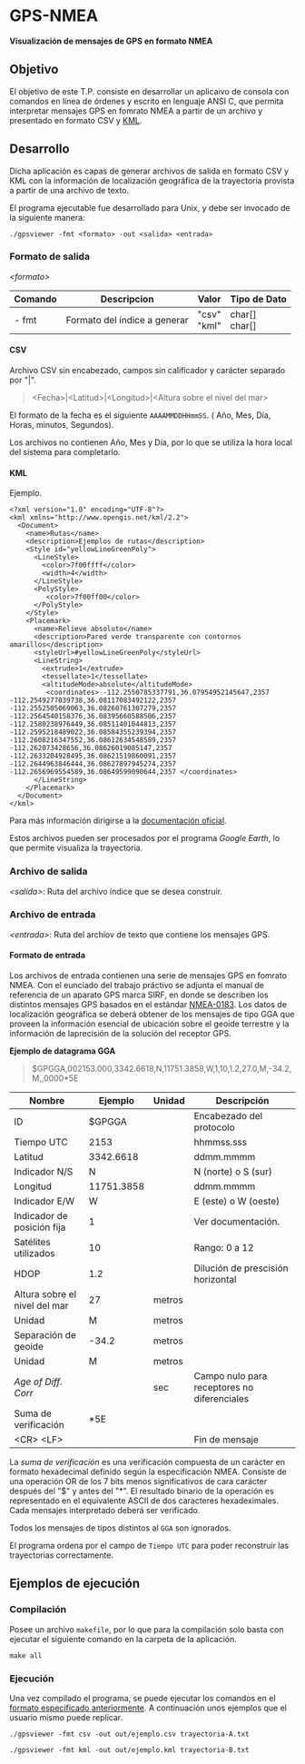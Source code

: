 # GPS-NMEA
**Visualización de mensajes de GPS en formato NMEA**

## Objetivo

El objetivo de este T.P. consiste en desarrollar un aplicaivo de consola con comandos en línea de órdenes y escrito en lenguaje ANSI C, que permita interpretar mensajes GPS en fomrato NMEA a partir de un archivo y presentado en formato CSV y [KML](https://developers.google.com/kml/documentation/kmlreference?hl=es1).

## Desarrollo 
Dicha aplicación es capas de generar archivos de salida en formato CSV y KML con la información de localización geográfica de la trayectoria provista a partir de una archivo de texto.


El programa ejecutable fue desarrollado para Unix, y debe ser invocado de la siguiente manera:

```shell
./gpsviewer -fmt <formato> -out <salida> <entrada>
```

### Formato de salida

*\<formato\>*

|  Comando |           Descripcion        |       Valor       |       Tipo de Dato        |
|----------|------------------------------|-------------------|---------------------------|
| - fmt    | Formato del índice a generar | "csv" <br/> "kml" |   char[] <br/> char[]     |

#### CSV
Archivo CSV sin encabezado, campos sin calificador y carácter separado por "|".
> \<Fecha>|\<Latitud>|\<Longitud>|\<Altura sobre el nivel del mar>

El formato de la fecha es el siguiente `AAAAMMDDHHmmSS`. ( Año, Mes, Día, Horas, minutos, Segundos).

Los archivos no contienen Año, Mes y Día, por lo que se utiliza la hora local del sistema para completarlo.

#### KML
Ejemplo. 

```kml
<?xml version="1.0" encoding="UTF-8"?>
<kml xmlns="http://www.opengis.net/kml/2.2">
  <Document>
    <name>Rutas</name>
    <description>Ejemplos de rutas</description>
    <Style id="yellowLineGreenPoly">
      <LineStyle>
        <color>7f00ffff</color>
        <width>4</width>
      </LineStyle>
      <PolyStyle>
         <color>7f00ff00</color>
      </PolyStyle>
    </Style>
    <Placemark>
      <name>Relieve absoluto</name>
      <description>Pared verde transparente con contornos amarillos</description>
      <styleUrl>#yellowLineGreenPoly</styleUrl>
      <LineString>
        <extrude>1</extrude>
        <tessellate>1</tessellate>
        <altitudeMode>absolute</altitudeMode>
         <coordinates> -112.2550785337791,36.07954952145647,2357
-112.2549277039738,36.08117083492122,2357
-112.2552505069063,36.08260761307279,2357
-112.2564540158376,36.08395660588506,2357
-112.2580238976449,36.08511401044813,2357
-112.2595218489022,36.08584355239394,2357
-112.2608216347552,36.08612634548589,2357
-112.262073428656,36.08626019085147,2357
-112.2633204928495,36.08621519860091,2357
-112.2644963846444,36.08627897945274,2357
-112.2656969554589,36.08649599090644,2357 </coordinates>
      </LineString>
    </Placemark>
  </Document>
</kml>
```

Para más información dirigirse a la [documentación oficial](https://developers.google.com/kml/documentation/kml_tut). 

Estos archivos pueden ser procesados por el programa *Google Earth*, lo que permite visualiza la trayectoria. 

### Archivo de salida

*\<salida\>*: Ruta del archivo índice que se desea construir.

### Archivo de entrada

*\<entrada\>*: Ruta del archiov de texto que contiene los mensajes GPS.
  
#### Formato de entrada

  Los archivos de entrada contienen una serie de mensajes GPS en fomrato NMEA. Con el eunciado del trabajo práctivo se adjunta el manual de referencia de un aparato GPS marca SIRF, en donde se describen los distintos mensajes GPS basados en el estándar [NMEA-0183](https://www.nmea.org/content/STANDARDS/NMEA_0183_Standard). Los datos de localización geográfica se deberá obtener de los mensajes de tipo GGA que proveen la información esencial de ubicación sobre el geoide terrestre y la información de laprecisión de la solución del receptor GPS.
  
**Ejemplo de datagrama GGA**
>$GPGGA,002153.000,3342.6618,N,11751.3858,W,1,10,1.2,27.0,M,-34.2,M,,0000*5E

|          Nombre               |  Ejemplo   | Unidad |                 Descripción                  |
|-------------------------------|------------|--------|----------------------------------------------|
|              ID               |   $GPGGA   |        |        Encabezado del protocolo              |
|          Tiempo UTC           |    2153    |        |                  hhmmss.sss                  | 
|            Latitud            | 3342.6618  |        |                  ddmm.mmmm                   |
|          Indicador N/S        |     N      |        |            N (norte) o S (sur)               |
|           Longitud            | 11751.3858 |        |                  ddmm.mmmm                   |
|          Indicador E/W        |     W      |        |            E (este) o W (oeste)              |
|   Indicador de posición fija  |     1      |        |            Ver documentación.                |
|     Satélites utilizados      |    10      |        |               Rango: 0 a 12                  |
|            HDOP               |     1.2    |        |     Dilución de prescisión horizontal        |
| Altura sobre el nivel del mar |    27      | metros |                                              |
|           Unidad              |     M      | metros |                                              |
|     Separación de geoide      |   -34.2    | metros |                                              |
|           Unidad              |     M      | metros |                                              |
|      *Age of Diff. Corr*      |            |   sec  | Campo nulo para receptores no diferenciales  |
|      Suma de verificación     |    *5E     |        |                                              |
|       \<CR\> \<LF\>           |            |        |               Fin de mensaje                 |


La *suma de verificación* es una verificación compuesta de un carácter en formato hexadecimal definido según la especificación NMEA. Consiste de una operación OR de los 7 bits menos significativos de cara carácter después del "$" y antes del "*". El resultado binario de la operación es representado en el equivalente ASCII de dos caracteres hexadeximales. Cada mensajes interpretado deberá ser verificado.

Todos los mensajes de tipos distintos al `GGA` son ignorados. 

El programa ordena por el campo de `Tiempo UTC` para poder reconstruir las trayectorias correctamente.

## Ejemplos de ejecución

### Compilación

Posee un archivo `makefile`, por lo que para la compilación solo basta con ejecutar el siguiente comando en la carpeta de la aplicación.

```shell
make all
```

### Ejecución

Una vez compilado el programa, se puede ejecutar los comandos en el [formato especificado anteriormente](#desarrollo). A continuación unos ejemplos que el usuario mismo puede replicar.

```shell
./gpsviewer -fmt csv -out out/ejemplo.csv trayectoria-A.txt
```

```shell
./gpsviewer -fmt kml -out out/ejemplo.kml trayectoria-B.txt
```

